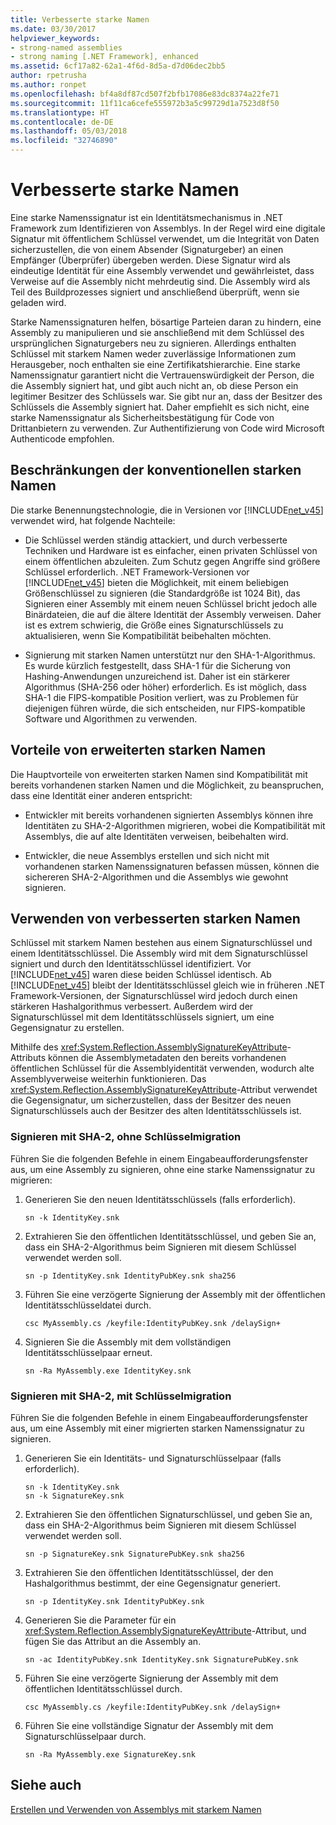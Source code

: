 ```yaml
---
title: Verbesserte starke Namen
ms.date: 03/30/2017
helpviewer_keywords:
- strong-named assemblies
- strong naming [.NET Framework], enhanced
ms.assetid: 6cf17a82-62a1-4f6d-8d5a-d7d06dec2bb5
author: rpetrusha
ms.author: ronpet
ms.openlocfilehash: bf4a8df87cd507f2bfb17086e83dc8374a22fe71
ms.sourcegitcommit: 11f11ca6cefe555972b3a5c99729d1a7523d8f50
ms.translationtype: HT
ms.contentlocale: de-DE
ms.lasthandoff: 05/03/2018
ms.locfileid: "32746890"
---
```

# <a name="enhanced-strong-naming"></a>Verbesserte starke Namen
Eine starke Namenssignatur ist ein Identitätsmechanismus in .NET Framework zum Identifizieren von Assemblys. In der Regel wird eine digitale Signatur mit öffentlichem Schlüssel verwendet, um die Integrität von Daten sicherzustellen, die von einem Absender (Signaturgeber) an einen Empfänger (Überprüfer) übergeben werden. Diese Signatur wird als eindeutige Identität für eine Assembly verwendet und gewährleistet, dass Verweise auf die Assembly nicht mehrdeutig sind. Die Assembly wird als Teil des Buildprozesses signiert und anschließend überprüft, wenn sie geladen wird.  
  
 Starke Namenssignaturen helfen, bösartige Parteien daran zu hindern, eine Assembly zu manipulieren und sie anschließend mit dem Schlüssel des ursprünglichen Signaturgebers neu zu signieren. Allerdings enthalten Schlüssel mit starkem Namen weder zuverlässige Informationen zum Herausgeber, noch enthalten sie eine Zertifikatshierarchie. Eine starke Namenssignatur garantiert nicht die Vertrauenswürdigkeit der Person, die die Assembly signiert hat, und gibt auch nicht an, ob diese Person ein legitimer Besitzer des Schlüssels war. Sie gibt nur an, dass der Besitzer des Schlüssels die Assembly signiert hat. Daher empfiehlt es sich nicht, eine starke Namenssignatur als Sicherheitsbestätigung für Code von Drittanbietern zu verwenden. Zur Authentifizierung von Code wird Microsoft Authenticode empfohlen.  
  
## <a name="limitations-of-conventional-strong-names"></a>Beschränkungen der konventionellen starken Namen  
 Die starke Benennungstechnologie, die in Versionen vor [!INCLUDE[net_v45](../../../includes/net-v45-md.md)] verwendet wird, hat folgende Nachteile:  
  
-   Die Schlüssel werden ständig attackiert, und durch verbesserte Techniken und Hardware ist es einfacher, einen privaten Schlüssel von einem öffentlichen abzuleiten. Zum Schutz gegen Angriffe sind größere Schlüssel erforderlich. .NET Framework-Versionen vor [!INCLUDE[net_v45](../../../includes/net-v45-md.md)] bieten die Möglichkeit, mit einem beliebigen Größenschlüssel zu signieren (die Standardgröße ist 1024 Bit), das Signieren einer Assembly mit einem neuen Schlüssel bricht jedoch alle Binärdateien, die auf die ältere Identität der Assembly verweisen. Daher ist es extrem schwierig, die Größe eines Signaturschlüssels zu aktualisieren, wenn Sie Kompatibilität beibehalten möchten.  
  
-   Signierung mit starken Namen unterstützt nur den SHA-1-Algorithmus. Es wurde kürzlich festgestellt, dass SHA-1 für die Sicherung von Hashing-Anwendungen unzureichend ist. Daher ist ein stärkerer Algorithmus (SHA-256 oder höher) erforderlich. Es ist möglich, dass SHA-1 die FIPS-kompatible Position verliert, was zu Problemen für diejenigen führen würde, die sich entscheiden, nur FIPS-kompatible Software und Algorithmen zu verwenden.  
  
## <a name="advantages-of-enhanced-strong-names"></a>Vorteile von erweiterten starken Namen  
 Die Hauptvorteile von erweiterten starken Namen sind Kompatibilität mit bereits vorhandenen starken Namen und die Möglichkeit, zu beanspruchen, dass eine Identität einer anderen entspricht:  
  
-   Entwickler mit bereits vorhandenen signierten Assemblys können ihre Identitäten zu SHA-2-Algorithmen migrieren, wobei die Kompatibilität mit Assemblys, die auf alte Identitäten verweisen, beibehalten wird.  
  
-   Entwickler, die neue Assemblys erstellen und sich nicht mit vorhandenen starken Namenssignaturen befassen müssen, können die sichereren SHA-2-Algorithmen und die Assemblys wie gewohnt signieren.  
  
## <a name="using-enhanced-strong-names"></a>Verwenden von verbesserten starken Namen  
 Schlüssel mit starkem Namen bestehen aus einem Signaturschlüssel und einem Identitätsschlüssel. Die Assembly wird mit dem Signaturschlüssel signiert und durch den Identitätsschlüssel identifiziert. Vor [!INCLUDE[net_v45](../../../includes/net-v45-md.md)] waren diese beiden Schlüssel identisch. Ab [!INCLUDE[net_v45](../../../includes/net-v45-md.md)] bleibt der Identitätsschlüssel gleich wie in früheren .NET Framework-Versionen, der Signaturschlüssel wird jedoch durch einen stärkeren Hashalgorithmus verbessert. Außerdem wird der Signaturschlüssel mit dem Identitätsschlüssels signiert, um eine Gegensignatur zu erstellen.  
  
 Mithilfe des <xref:System.Reflection.AssemblySignatureKeyAttribute>-Attributs können die Assemblymetadaten den bereits vorhandenen öffentlichen Schlüssel für die Assemblyidentität verwenden, wodurch alte Assemblyverweise weiterhin funktionieren.  Das <xref:System.Reflection.AssemblySignatureKeyAttribute>-Attribut verwendet die Gegensignatur, um sicherzustellen, dass der Besitzer des neuen Signaturschlüssels auch der Besitzer des alten Identitätsschlüssels ist.  
  
### <a name="signing-with-sha-2-without-key-migration"></a>Signieren mit SHA-2, ohne Schlüsselmigration  
 Führen Sie die folgenden Befehle in einem Eingabeaufforderungsfenster aus, um eine Assembly zu signieren, ohne eine starke Namenssignatur zu migrieren:  
  
1.  Generieren Sie den neuen Identitätsschlüssels (falls erforderlich).  
  
    ```  
    sn -k IdentityKey.snk  
    ```  
  
2.  Extrahieren Sie den öffentlichen Identitätsschlüssel, und geben Sie an, dass ein SHA-2-Algorithmus beim Signieren mit diesem Schlüssel verwendet werden soll.  
  
    ```  
    sn -p IdentityKey.snk IdentityPubKey.snk sha256  
    ```  
  
3.  Führen Sie eine verzögerte Signierung der Assembly mit der öffentlichen Identitätsschlüsseldatei durch.  
  
    ```  
    csc MyAssembly.cs /keyfile:IdentityPubKey.snk /delaySign+  
    ```  
  
4.  Signieren Sie die Assembly mit dem vollständigen Identitätsschlüsselpaar erneut.  
  
    ```  
    sn -Ra MyAssembly.exe IdentityKey.snk  
    ```  
  
### <a name="signing-with-sha-2-with-key-migration"></a>Signieren mit SHA-2, mit Schlüsselmigration  
 Führen Sie die folgenden Befehle in einem Eingabeaufforderungsfenster aus, um eine Assembly mit einer migrierten starken Namenssignatur zu signieren.  
  
1.  Generieren Sie ein Identitäts- und Signaturschlüsselpaar (falls erforderlich).  
  
    ```  
    sn -k IdentityKey.snk  
    sn -k SignatureKey.snk  
    ```  
  
2.  Extrahieren Sie den öffentlichen Signaturschlüssel, und geben Sie an, dass ein SHA-2-Algorithmus beim Signieren mit diesem Schlüssel verwendet werden soll.  
  
    ```  
    sn -p SignatureKey.snk SignaturePubKey.snk sha256  
    ```  
  
3.  Extrahieren Sie den öffentlichen Identitätsschlüssel, der den Hashalgorithmus bestimmt, der eine Gegensignatur generiert.  
  
    ```  
    sn -p IdentityKey.snk IdentityPubKey.snk  
    ```  
  
4.  Generieren Sie die Parameter für ein <xref:System.Reflection.AssemblySignatureKeyAttribute>-Attribut, und fügen Sie das Attribut an die Assembly an.  
  
    ```  
    sn -ac IdentityPubKey.snk IdentityKey.snk SignaturePubKey.snk  
    ```  
  
5.  Führen Sie eine verzögerte Signierung der Assembly mit dem öffentlichen Identitätsschlüssel durch.  
  
    ```  
    csc MyAssembly.cs /keyfile:IdentityPubKey.snk /delaySign+  
    ```  
  
6.  Führen Sie eine vollständige Signatur der Assembly mit dem Signaturschlüsselpaar durch.  
  
    ```  
    sn -Ra MyAssembly.exe SignatureKey.snk  
    ```  
  
## <a name="see-also"></a>Siehe auch  
 [Erstellen und Verwenden von Assemblys mit starkem Namen](../../../docs/framework/app-domains/create-and-use-strong-named-assemblies.md)
